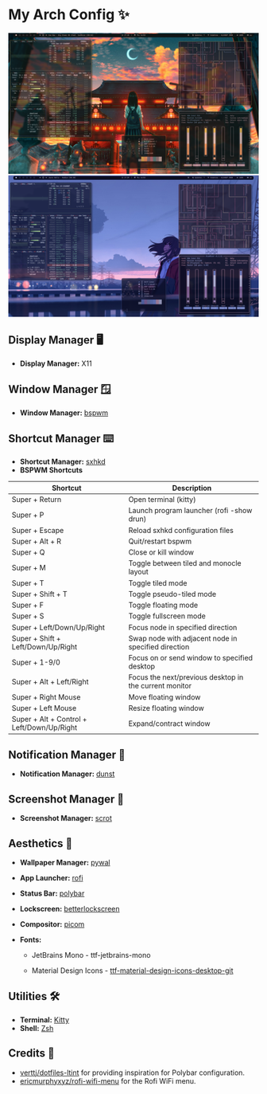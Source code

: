 # My Arch Config ✨

![Screenshot 1](./screenshots/screenshot1.png)
![Screenshot 2](./screenshots/screenshot2.png)

## Display Manager 🖥️
- **Display Manager:** X11

## Window Manager 🪟
- **Window Manager:** [bspwm](https://github.com/baskerville/bspwm)

## Shortcut Manager ⌨️
- **Shortcut Manager:** [sxhkd](https://github.com/baskerville/sxhkd)
- **BSPWM Shortcuts**

| Shortcut                                     | Description                                          |
|----------------------------------------------|------------------------------------------------------|
| Super + Return                               | Open terminal (kitty)                                |
| Super + P                                    | Launch program launcher (rofi -show drun)            |
| Super + Escape                               | Reload sxhkd configuration files                     |
| Super + Alt + R                              | Quit/restart bspwm                                   |
| Super + Q                                    | Close or kill window                                 |
| Super + M                                    | Toggle between tiled and monocle layout              |
| Super + T                                    | Toggle tiled mode                                    |
| Super + Shift + T                            | Toggle pseudo-tiled mode                             |
| Super + F                                    | Toggle floating mode                                 |
| Super + S                                    | Toggle fullscreen mode                               |
| Super + Left/Down/Up/Right                   | Focus node in specified direction                    |
| Super + Shift + Left/Down/Up/Right           | Swap node with adjacent node in specified direction  |
| Super + 1-9/0                                | Focus on or send window to specified desktop         |
| Super + Alt + Left/Right                     | Focus the next/previous desktop in the current monitor |
| Super + Right Mouse                          | Move floating window                                 |
| Super + Left Mouse                           | Resize floating window                               |
| Super + Alt + Control + Left/Down/Up/Right   | Expand/contract window                               |

## Notification Manager 💬
- **Notification Manager:** [dunst](https://github.com/dunst-project/dunst)

## Screenshot Manager 📸
- **Screenshot Manager:** [scrot](https://github.com/resurrecting-open-source-projects/scrot)

## Aesthetics 🎨
- **Wallpaper Manager:** [pywal](https://github.com/dylanaraps/pywal)
- **App Launcher:** [rofi](https://github.com/davatorium/rofi)
- **Status Bar:** [polybar](https://github.com/polybar/polybar)
- **Lockscreen:** [betterlockscreen](https://github.com/betterlockscreen/betterlockscreen)
- **Compositor:** [picom](https://github.com/yshui/picom)
- **Fonts:**

  - JetBrains Mono - ttf-jetbrains-mono
  
  - Material Design Icons - [ttf-material-design-icons-desktop-git](https://pictogrammers.com/library/mdi/)

## Utilities 🛠️
- **Terminal:** [Kitty](https://github.com/kovidgoyal/kitty)
- **Shell:** [Zsh](https://www.zsh.org/)

## Credits 🌟

- [verttj/dotfiles-ltint](https://github.com/verttj/dotfiles-ltint) for providing inspiration for Polybar configuration.
- [ericmurphyxyz/rofi-wifi-menu](https://github.com/ericmurphyxyz/rofi-wifi-menu) for the Rofi WiFi menu.
